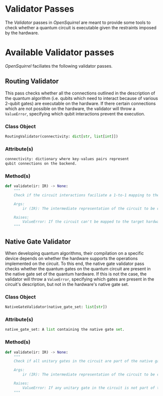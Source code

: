 # Validator Passes

The _Validator_ passes in _OpenSquirrel_ are meant to provide some tools to check whether a quantum circuit is executable given the restraints imposed by the hardware.

# Available Validator passes

_OpenSquirrel_ faciliates the following validator passes.

## Routing Validator

This pass checks whether all the connections outlined in the description of the quantum algorithm (i.e. qubits which need to interact because of various 2-qubit gates) are executable on the hardware. If there certain connections which are not possible on the hardware, the validator will throw a `ValueError`, specifying which qubit interactions prevent the execution.

### Class Object

```python
RoutingValidator(connectivity: dict[str, list[int]])
```

### Attribute(s)

```python
connectivity: dictionary where key-values pairs represent 
qubit connections on the backend.
```

### Method(s)

```python
def validate(ir: IR) -> None:
    """
    Check if the circuit interactions faciliate a 1-to-1 mapping to the target hardware.

    Args:
        ir (IR): The intermediate representation of the circuit to be checked.

    Raises:
        ValueError: If the circuit can't be mapped to the target hardware.
    """
```

## Native Gate Validator

When developing quantum algorithms, their compilation on a specific device depends on whether the hardware supports the operations implemented on the circuit. To this end, the native gate validator pass checks whether the quantum gates on the quantum circuit are present in the native gate set of the quantum hardware. If this is not the case, the validator will throw a `ValueError`, specifying which gates are present in the circuit's description, but not in the hardware's native gate set. 

### Class Object 

```python
NativeGateValidator(native_gate_set: list[str])
```

### Attribute(s)

```python
native_gate_set: A list containing the native gate set.
```

### Method(s)

```python
def validate(ir: IR) -> None:
    """
    Check if all unitary gates in the circuit are part of the native gate set.

    Args:
        ir (IR): The intermediate representation of the circuit to be checked.

    Raises:
        ValueError: If any unitary gate in the circuit is not part of the native gate set.
    """
```

